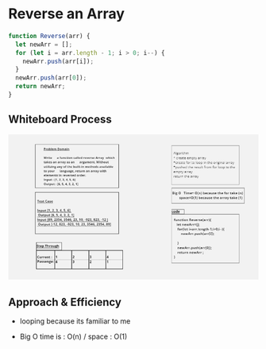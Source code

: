 # Reverse an Array

<!-- Description of the challenge -->

```js
function Reverse(arr) {
  let newArr = [];
  for (let i = arr.length - 1; i > 0; i--) {
    newArr.push(arr[i]);
  }
  newArr.push(arr[0]);
  return newArr;
}
```

## Whiteboard Process

<!-- Embedded whiteboard image -->

![Reverse](./array-reverse.png)

## Approach & Efficiency

<!-- What approach did you take? Discuss Why. What is the Big O space/time for this approach? -->

- looping because its familiar to me

- Big O time is : O(n) / space : O(1)
